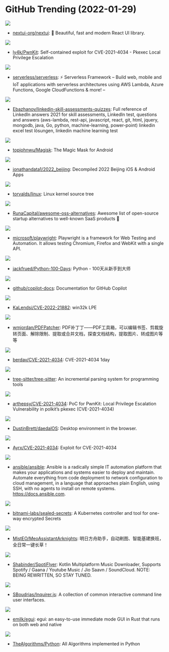 # GitHub Trending (2022-01-29)

![](https://img.shields.io/badge/TypeScript-New%20534-green?style=flat-square&logo=appveyor)
- [nextui-org/nextui](https://github.com/nextui-org/nextui): 🚀 Beautiful, fast and modern React UI library.

![](https://img.shields.io/badge/C-New%20149-green?style=flat-square&logo=appveyor)
- [ly4k/PwnKit](https://github.com/ly4k/PwnKit): Self-contained exploit for CVE-2021-4034 - Pkexec Local Privilege Escalation

![](https://img.shields.io/badge/JavaScript-New%2077-green?style=flat-square&logo=appveyor)
- [serverless/serverless](https://github.com/serverless/serverless): ⚡ Serverless Framework – Build web, mobile and IoT applications with serverless architectures using AWS Lambda, Azure Functions, Google CloudFunctions & more! –

![](https://img.shields.io/badge/none-New%20198-green?style=flat-square&logo=appveyor)
- [Ebazhanov/linkedin-skill-assessments-quizzes](https://github.com/Ebazhanov/linkedin-skill-assessments-quizzes): Full reference of LinkedIn answers 2021 for skill assessments, LinkedIn test, questions and answers (aws-lambda, rest-api, javascript, react, git, html, jquery, mongodb, java, Go, python, machine-learning, power-point) linkedin excel test lösungen, linkedin machine learning test

![](https://img.shields.io/badge/C%2B%2B-New%20103-green?style=flat-square&logo=appveyor)
- [topjohnwu/Magisk](https://github.com/topjohnwu/Magisk): The Magic Mask for Android

![](https://img.shields.io/badge/HTML-New%2034-green?style=flat-square&logo=appveyor)
- [jonathandata1/2022_beijing](https://github.com/jonathandata1/2022_beijing): Decompiled 2022 Beijing iOS & Android Apps

![](https://img.shields.io/badge/C-New%20390-green?style=flat-square&logo=appveyor)
- [torvalds/linux](https://github.com/torvalds/linux): Linux kernel source tree

![](https://img.shields.io/badge/Python-New%20471-green?style=flat-square&logo=appveyor)
- [RunaCapital/awesome-oss-alternatives](https://github.com/RunaCapital/awesome-oss-alternatives): Awesome list of open-source startup alternatives to well-known SaaS products 🚀

![](https://img.shields.io/badge/TypeScript-New%20196-green?style=flat-square&logo=appveyor)
- [microsoft/playwright](https://github.com/microsoft/playwright): Playwright is a framework for Web Testing and Automation. It allows testing Chromium, Firefox and WebKit with a single API.

![](https://img.shields.io/badge/Python-New%2050-green?style=flat-square&logo=appveyor)
- [jackfrued/Python-100-Days](https://github.com/jackfrued/Python-100-Days): Python - 100天从新手到大师

![](https://img.shields.io/badge/Python-New%20203-green?style=flat-square&logo=appveyor)
- [github/copilot-docs](https://github.com/github/copilot-docs): Documentation for GitHub Copilot

![](https://img.shields.io/badge/C%2B%2B-New%2055-green?style=flat-square&logo=appveyor)
- [KaLendsi/CVE-2022-21882](https://github.com/KaLendsi/CVE-2022-21882): win32k LPE

![](https://img.shields.io/badge/C%23-New%2071-green?style=flat-square&logo=appveyor)
- [wmjordan/PDFPatcher](https://github.com/wmjordan/PDFPatcher): PDF补丁丁——PDF工具箱，可以编辑书签、剪裁旋转页面、解除限制、提取或合并文档，探查文档结构，提取图片、转成图片等等

![](https://img.shields.io/badge/C-New%20244-green?style=flat-square&logo=appveyor)
- [berdav/CVE-2021-4034](https://github.com/berdav/CVE-2021-4034): CVE-2021-4034 1day

![](https://img.shields.io/badge/Rust-New%2055-green?style=flat-square&logo=appveyor)
- [tree-sitter/tree-sitter](https://github.com/tree-sitter/tree-sitter): An incremental parsing system for programming tools

![](https://img.shields.io/badge/C-New%20185-green?style=flat-square&logo=appveyor)
- [arthepsy/CVE-2021-4034](https://github.com/arthepsy/CVE-2021-4034): PoC for PwnKit: Local Privilege Escalation Vulnerability in polkit’s pkexec (CVE-2021-4034)

![](https://img.shields.io/badge/JavaScript-New%20184-green?style=flat-square&logo=appveyor)
- [DustinBrett/daedalOS](https://github.com/DustinBrett/daedalOS): Desktop environment in the browser.

![](https://img.shields.io/badge/C-New%206-green?style=flat-square&logo=appveyor)
- [Ayrx/CVE-2021-4034](https://github.com/Ayrx/CVE-2021-4034): Exploit for CVE-2021-4034

![](https://img.shields.io/badge/Python-New%20127-green?style=flat-square&logo=appveyor)
- [ansible/ansible](https://github.com/ansible/ansible): Ansible is a radically simple IT automation platform that makes your applications and systems easier to deploy and maintain. Automate everything from code deployment to network configuration to cloud management, in a language that approaches plain English, using SSH, with no agents to install on remote systems. https://docs.ansible.com.

![](https://img.shields.io/badge/Go-New%2083-green?style=flat-square&logo=appveyor)
- [bitnami-labs/sealed-secrets](https://github.com/bitnami-labs/sealed-secrets): A Kubernetes controller and tool for one-way encrypted Secrets

![](https://img.shields.io/badge/C%2B%2B-New%2020-green?style=flat-square&logo=appveyor)
- [MistEO/MeoAssistantArknights](https://github.com/MistEO/MeoAssistantArknights): 明日方舟助手，自动刷图、智能基建换班，全日常一键长草！

![](https://img.shields.io/badge/Kotlin-New%2056-green?style=flat-square&logo=appveyor)
- [Shabinder/SpotiFlyer](https://github.com/Shabinder/SpotiFlyer): Kotlin Multiplatform Music Downloader, Supports Spotify / Gaana / Youtube Music / Jio Saavn / SoundCloud. NOTE: BEING REWRITTEN, SO STAY TUNED.

![](https://img.shields.io/badge/JavaScript-New%2045-green?style=flat-square&logo=appveyor)
- [SBoudrias/Inquirer.js](https://github.com/SBoudrias/Inquirer.js): A collection of common interactive command line user interfaces.

![](https://img.shields.io/badge/Rust-New%20138-green?style=flat-square&logo=appveyor)
- [emilk/egui](https://github.com/emilk/egui): egui: an easy-to-use immediate mode GUI in Rust that runs on both web and native

![](https://img.shields.io/badge/Python-New%20145-green?style=flat-square&logo=appveyor)
- [TheAlgorithms/Python](https://github.com/TheAlgorithms/Python): All Algorithms implemented in Python

